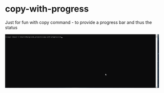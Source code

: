# copy-with-progress
Just for fun with copy command - to provide a progress bar and thus the status

<img src="/images/image1.gif">
